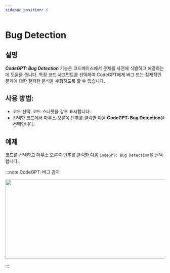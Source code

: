 ```yaml
---
sidebar_position: 6
---
```


# Bug Detection

## 설명
***CodeGPT: Bug Detection*** 기능은 코드베이스에서 문제를 사전에 식별하고 해결하는 데 도움을 줍니다. 특정 코드 세그먼트를 선택하여 CodeGPT에게 버그 또는 잠재적인 문제에 대한 철저한 분석을 수행하도록 할 수 있습니다.

## 사용 방법:
- 코드 선택: 코드 스니펫을 강조 표시합니다.
- 선택한 코드에서 마우스 오른쪽 단추를 클릭한 다음 **CodeGPT: Bug Detection**을 선택합니다.

## 예제
코드를 선택하고 마우스 오른쪽 단추를 클릭한 다음 `CodeGPT: Bug Detection`을 선택합니다.

:::note CodeGPT: 버그 감지
<p align="center">
  <img width="550" height="250" src="https://github.com/davila7/code-gpt-docs/assets/6216945/4f8a15f9-f182-431a-abf4-89f037533cf7" />
</p>
:::
